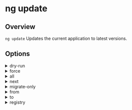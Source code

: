 <!-- Links in /docs/documentation should NOT have `.md` at the end, because they end up in our wiki at release. -->

# ng update

## Overview
`ng update` Updates the current application to latest versions.

## Options
<details>
  <summary>dry-run</summary>
  <p>
    <code>--dry-run</code> (alias: <code>-d</code>)
  </p>
  <p>
    Run through without making any changes.
  </p>
</details>
<details>
  <summary>force</summary>
  <p>
    <code>--force</code>
  </p>
  <p>
    If false, will error out if installed packages are incompatible with the update.
  </p>
</details>
<details>
  <summary>all</summary>
  <p>
    <code>--all</code>
  </p>
  <p>
    Whether to update all packages in package.json.
  </p>
</details>
<details>
  <summary>next</summary>
  <p>
    <code>--next</code>
  </p>
  <p>
    Use the largest version, including beta and RCs.
  </p>
</details>
<details>
  <summary>migrate-only</summary>
  <p>
    <code>--migrate-only</code>
  </p>
  <p>
    Only perform a migration, does not update the installed version.
  </p>
</details>
<details>
  <summary>from</summary>
  <p>
    <code>--from</code>
  </p>
  <p>
    Version from which to migrate from. Only available with a single package being updated, and only on migration only.
  </p>
</details>
<details>
  <summary>to</summary>
  <p>
    <code>--to</code>
  </p>
  <p>
    Version up to which to apply migrations. Only available with a single package being updated, and only on migrations only. Requires from to be specified. Default to the installed version detected.
  </p>
</details>
<details>
  <summary>registry</summary>
  <p>
    <code>--registry</code>
  </p>
  <p>
    The NPM registry to use.
  </p>
</details>
